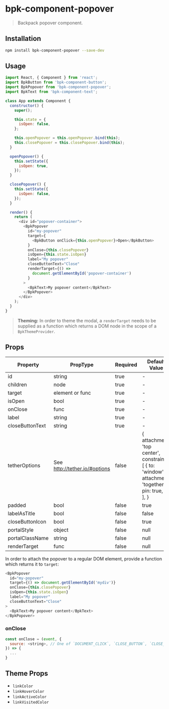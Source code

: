 # bpk-component-popover

> Backpack popover component.

## Installation

```sh
npm install bpk-component-popover --save-dev
```

## Usage

```js
import React, { Component } from 'react';
import BpkButton from 'bpk-component-button';
import BpkPopover from 'bpk-component-popover';
import BpkText from 'bpk-component-text';

class App extends Component {
  constructor() {
    super();

    this.state = {
      isOpen: false,
    };

    this.openPopover = this.openPopover.bind(this);
    this.closePopover = this.closePopover.bind(this);
  }

  openPopover() {
    this.setState({
      isOpen: true,
    });
  }

  closePopover() {
    this.setState({
      isOpen: false,
    });
  }

  render() {
    return (
      <div id="popover-container">
        <BpkPopover
          id="my-popover"
          target={
            <BpkButton onClick={this.openPopover}>Open</BpkButton>
          }
          onClose={this.closePopover}
          isOpen={this.state.isOpen}
          label="My popover"
          closeButtonText="Close"
          renderTarget={() =>
            document.getElementById('popover-container')
          }
        >
          <BpkText>My popover content</BpkText>
        </BpkPopover>
      </div>
    );
  }
}
```

> **Theming:** In order to theme the modal, a `renderTarget` needs to be supplied as a function which returns a DOM node
  in the scope of a `BpkThemeProvider`.

## Props

| Property              | PropType                      | Required | Default Value |
| --------------------- | ----------------------------- | -------- | ------------- |
| id                    | string                        | true     | -             |
| children              | node                          | true     | -             |
| target                | element or func               | true     | -             |
| isOpen                | bool                          | true     | -             |
| onClose               | func                          | true     | -             |
| label                 | string                        | true     | -             |
| closeButtonText       | string                        | true     | -             |
| tetherOptions         | See http://tether.io/#options | false    | { attachment: 'top center', constraints: [ { to: 'window', attachment: 'together', pin: true, }, ], } |
| padded                | bool                          | false    | true          |
| labelAsTitle          | bool                          | false    | false         |
| closeButtonIcon       | bool                          | false    | true          |
| portalStyle           | object                        | false    | null          |
| portalClassName       | string                        | false    | null          |
| renderTarget          | func                          | false    | null          |

In order to attach the popover to a regular DOM element, provide a function which returns it to `target`:

```js
<BpkPopover
  id="my-popover"
  target={() => document.getElementById('mydiv')}
  onClose={this.closePopover}
  isOpen={this.state.isOpen}
  label="My popover"
  closeButtonText="Close"
>
  <BpkText>My popover content</BpkText>
</BpkPopover>
```

### onClose

```js
const onClose = (event, {
  source: <string>, // One of `DOCUMENT_CLICK`, `CLOSE_BUTTON`, `CLOSE_LINK`, `ESCAPE`
}) => {
  ...
}
```

## Theme Props

* `linkColor`
* `linkHoverColor`
* `linkActiveColor`
* `linkVisitedColor`
